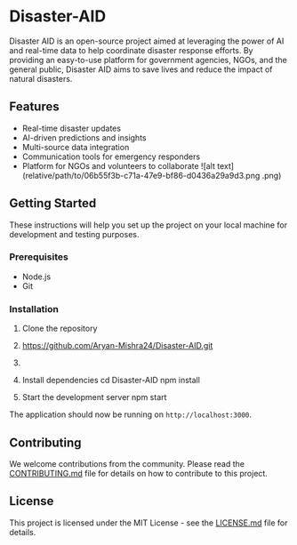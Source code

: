 # Disaster-AID
Disaster AID is an open-source project aimed at leveraging the power of AI and real-time data to help coordinate disaster response efforts. By providing an easy-to-use platform for government agencies, NGOs, and the general public, Disaster AID aims to save lives and reduce the impact of natural disasters.
## Features

- Real-time disaster updates
- AI-driven predictions and insights
- Multi-source data integration
- Communication tools for emergency responders
- Platform for NGOs and volunteers to collaborate
![alt text](relative/path/to/06b55f3b-c71a-47e9-bf86-d0436a29a9d3.png
.png)

## Getting Started

These instructions will help you set up the project on your local machine for development and testing purposes.

### Prerequisites

- Node.js
- Git

### Installation

1. Clone the repository
2. https://github.com/Aryan-Mishra24/Disaster-AID.git
3. 
2. Install dependencies
cd Disaster-AID
npm install

3. Start the development server
npm start

The application should now be running on `http://localhost:3000`.

## Contributing

We welcome contributions from the community. Please read the [CONTRIBUTING.md](CONTRIBUTING.md) file for details on how to contribute to this project.

## License

This project is licensed under the MIT License - see the [LICENSE.md](LICENSE.md) file for details.

